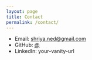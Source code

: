 ```yaml
---
layout: page
title: Contact
permalink: /contact/
---
```


- Email: shriya.ned@gmail.com  
- GitHub: [@<your-username>](https://github.com/<your-username>)  
- LinkedIn: your-vanity-url